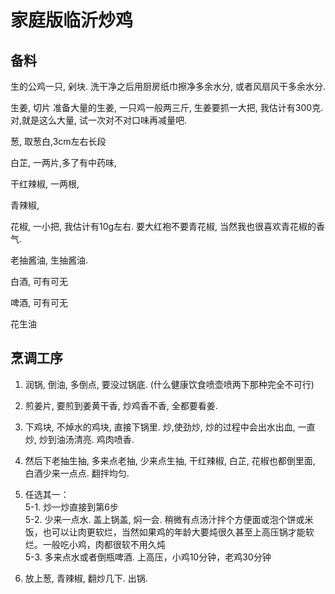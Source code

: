 

# 家庭版临沂炒鸡

## 备料
生的公鸡一只, 剁块.
洗干净之后用厨房纸巾擦净多余水分, 或者风扇风干多余水分.

生姜, 切片
准备大量的生姜, 一只鸡一般两三斤, 生姜要抓一大把, 我估计有300克. 对,就是这么大量, 试一次对不对口味再减量吧.

葱, 取葱白,3cm左右长段

白芷, 一两片,多了有中药味,

干红辣椒, 一两根,

青辣椒, 

花椒, 一小把, 我估计有10g左右. 要大红袍不要青花椒, 当然我也很喜欢青花椒的香气.

老抽酱油, 生抽酱油.

白酒, 可有可无

啤酒, 可有可无

花生油

## 烹调工序
1. 润锅, 倒油, 多倒点, 要没过锅底. (什么健康饮食喷壶喷两下那种完全不可行)

2. 煎姜片, 要煎到姜黄干香, 炒鸡香不香, 全都要看姜.

3. 下鸡块, 不焯水的鸡块, 直接下锅里. 炒,使劲炒, 炒的过程中会出水出血, 一直炒, 炒到油汤清亮. 鸡肉喷香.

4. 然后下老抽生抽, 多来点老抽, 少来点生抽, 干红辣椒, 白芷, 花椒也都倒里面, 白酒少来一点点. 翻拌均匀.

5. 任选其一：<br>
   5-1. 炒一炒直接到第6步<br>
   5-2. 少来一点水. 盖上锅盖, 焖一会. 稍微有点汤汁拌个方便面或泡个饼或米饭，也可以让肉更软烂，当然如果鸡的年龄大要炖很久甚至上高压锅才能软烂。一般吃小鸡，肉都很软不用久炖<br>
   5-3. 多来点水或者倒瓶啤酒. 上高压，小鸡10分钟，老鸡30分钟<br>

6. 放上葱, 青辣椒, 翻炒几下. 出锅. 
